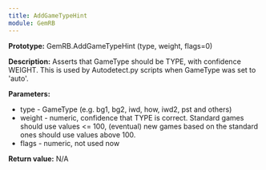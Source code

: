 ```yaml
---
title: AddGameTypeHint
module: GemRB
---
```


**Prototype:** GemRB.AddGameTypeHint (type, weight, flags=0)

**Description:** Asserts that GameType should be TYPE, with confidence WEIGHT. 
This is used by Autodetect.py scripts when GameType was set to 'auto'.

**Parameters:**
  * type - GameType (e.g. bg1, bg2, iwd, how, iwd2, pst and others)
  * weight - numeric, confidence that TYPE is correct. Standard games should use values <= 100, (eventual) new games based on the standard ones should use values above 100.
  * flags - numeric, not used now

**Return value:** N/A
